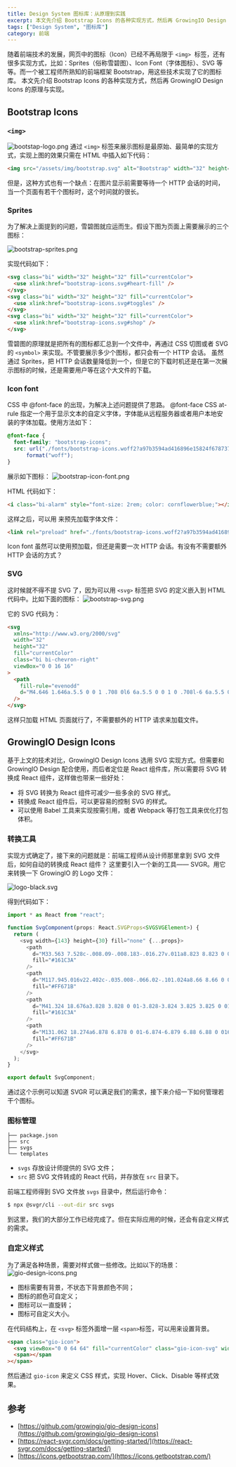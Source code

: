 ```yaml
---
title: Design System 图标库：从原理到实践
excerpt: 本文先介绍 Bootstrap Icons 的各种实现方式，然后再 GrowingIO Design Icons 的原理与实现。
tags: ["Design System", "图标库"]
category: 前端
---
```


随着前端技术的发展，网页中的图标（Icon）已经不再局限于 `<img>`  标签，还有很多实现方式，比如：Sprites（俗称雪碧图）、Icon Font（字体图标）、SVG 等等。而一个被工程师所熟知的前端框架 Bootstrap，用这些技术实现了它的图标库。
本文先介绍 Bootstrap Icons 的各种实现方式，然后再 GrowingIO Design Icons 的原理与实现。

## Bootstrap Icons

### `<img>`

![bootstap-logo.png](https://ik.imagekit.io/jnskuq5ualk/jack0pan/design-system-icons/bootstrap-logo_r6tTTtLjr.png?ik-sdk-version=javascript-1.4.3&updatedAt=1644306159334)
通过 `<img>` 标签来展示图标是最原始、最简单的实现方式，实现上图的效果只需在 HTML 中插入如下代码：

```html
<img src="/assets/img/bootstrap.svg" alt="Bootstrap" width="32" height="32" />
```

但是，这种方式也有一个缺点：在图片显示前需要等待一个 HTTP 会话的时间，当一个页面有若干个图标时，这个时间就的很长。

### Sprites

为了解决上面提到的问题，雪碧图就应运而生。假设下图为页面上需要展示的三个图标：

![bootstrap-sprites.png](https://ik.imagekit.io/jnskuq5ualk/jack0pan/design-system-icons/bootstrap-sprites_2JkQMUNAR0x.png?ik-sdk-version=javascript-1.4.3&updatedAt=1644306158996)

实现代码如下：

```html
<svg class="bi" width="32" height="32" fill="currentColor">
  <use xlink:href="bootstrap-icons.svg#heart-fill" />
</svg>
<svg class="bi" width="32" height="32" fill="currentColor">
  <use xlink:href="bootstrap-icons.svg#toggles" />
</svg>
<svg class="bi" width="32" height="32" fill="currentColor">
  <use xlink:href="bootstrap-icons.svg#shop" />
</svg>
```

雪碧图的原理就是把所有的图标都汇总到一个文件中，再通过 CSS 切图或者 SVG 的 `<symbol>` 来实现。不管要展示多少个图标，都只会有一个 HTTP 会话。
虽然通过 Sprites，把 HTTP 会话数量降低到一个，但是它的下载时机还是在第一次展示图标的时候，还是需要用户等在这个大文件的下载。

### Icon font

CSS 中 @font-face 的出现，为解决上述问题提供了思路。
@font-face CSS at-rule 指定一个用于显示文本的自定义字体，字体能从远程服务器或者用户本地安装的字体加载。使用方法如下：

```css
@font-face {
  font-family: "bootstrap-icons";
  src: url("./fonts/bootstrap-icons.woff2?a97b3594ad416896e15824f6787370e0") format("woff2"), url("./fonts/bootstrap-icons.woff?a97b3594ad416896e15824f6787370e0")
      format("woff");
}
```

展示如下图标：
![bootstrap-icon-font.png](https://ik.imagekit.io/jnskuq5ualk/jack0pan/design-system-icons/bootstrap-icon-font_25o1hoLpT.png?ik-sdk-version=javascript-1.4.3&updatedAt=1644306158467)

HTML 代码如下：

```html
<i class="bi-alarm" style="font-size: 2rem; color: cornflowerblue;"></i>
```

这样之后，可以用 <link> 来预先加载字体文件：

```html
<link rel="preload" href="./fonts/bootstrap-icons.woff2?a97b3594ad416896e15824f6787370e0" as="font" type="font/woff2" />
```

Icon font 虽然可以使用预加载，但还是需要一次 HTTP 会话。有没有不需要额外 HTTP 会话的方式？

### SVG

这时候就不得不提 SVG 了，因为可以用 `<svg>` 标签把 SVG 的定义嵌入到 HTML 代码中。比如下面的图标：
![bootstrap-svg.png](https://ik.imagekit.io/jnskuq5ualk/jack0pan/design-system-icons/bootstrap-svg_QCSpQw781.png?ik-sdk-version=javascript-1.4.3&updatedAt=1644306590857)

它的 SVG 代码为：

```html
<svg
  xmlns="http://www.w3.org/2000/svg"
  width="32"
  height="32"
  fill="currentColor"
  class="bi bi-chevron-right"
  viewBox="0 0 16 16"
>
  <path
    fill-rule="evenodd"
    d="M4.646 1.646a.5.5 0 0 1 .708 0l6 6a.5.5 0 0 1 0 .708l-6 6a.5.5 0 0 1-.708-.708L10.293 8 4.646 2.354a.5.5 0 0 1 0-.708z"
  />
</svg>
```

这样只加载 HTML 页面就行了，不需要额外的 HTTP 请求来加载文件。

## GrowingIO Design Icons

基于上文的技术对比，GrowingIO Design Icons 选用 SVG 实现方式。但需要和 GrowingIO Design 配合使用，而后者定位是 React 组件库，所以需要将 SVG 转换成 React 组件，这样做也带来一些好处：

- 将 SVG 转换为 React 组件可减少一些多余的 SVG 样式。
- 转换成 React 组件后，可以更容易的控制 SVG 的样式。
- 可以使用 Babel 工具来实现按需引用，或者 Webpack 等打包工具来优化打包体积。

### 转换工具

实现方式确定了，接下来的问题就是：前端工程师从设计师那里拿到 SVG 文件后，如何自动的转换成 React 组件？
这里要引入一个新的工具—— SVGR。用它来转换一下 GrowingIO 的 Logo 文件：

![logo-black.svg](https://ik.imagekit.io/jnskuq5ualk/jack0pan/design-system-icons/gio-logo-black_n9XVGml24.svg?ik-sdk-version=javascript-1.4.3&updatedAt=1644307036726)

得到代码如下：

```typescript
import * as React from "react";

function SvgComponent(props: React.SVGProps<SVGSVGElement>) {
  return (
    <svg width={143} height={30} fill="none" {...props}>
      <path
        d="M33.563 7.528c-.008.09-.008.183-.016.27v.011a8.823 8.823 0 01-.98 3.57c-.415.04-1.294.133-1.606.29-.406.183-.77.449-1.082.788-.32.356-.563.77-.742 1.22-.168.456-.258.949-.258 1.452v7.391c-.508.125-1.031.2-1.574.23a9.886 9.886 0 01-.344.008h-.383a9.042 9.042 0 01-1.5-.152V8.141a8.925 8.925 0 013.645-1.191h.156V8.39s1.61-.945 3.941-.91c.14.004.285.008.438.02.101.003.203.015.304.027zM77.012 1.684v3.043c-.028 0-.059.004-.09.004a9.055 9.055 0 00-3.727 1.086V2.762a8.955 8.955 0 013.707-1.074c.035-.004.075-.004.11-.004zM77.012 6.961v15.485c-.035.011-.075.015-.11.027a8.71 8.71 0 01-1.87.196 8.262 8.262 0 01-1.825-.192L73.195 8.09a8.989 8.989 0 013.817-1.129zM94.27 13.247v9.242a8.98 8.98 0 01-1.817.18 8.967 8.967 0 01-1.988-.22v-7.417c0-.055 0-.102-.012-.153a4.151 4.151 0 00-.262-1.316 3.672 3.672 0 00-.734-1.207 3.35 3.35 0 00-1.078-.797 2.991 2.991 0 00-2.586-.027c-.012.011-.04.015-.059.027a3.545 3.545 0 00-1.082.797 3.953 3.953 0 00-.734 1.207 4.258 4.258 0 00-.262 1.469v7.441a8.915 8.915 0 01-1.87.196c-.665 0-1.313-.07-1.934-.212V8.047c1.87-1.152 3.379-1.117 3.804-1.066v1.777a6.839 6.839 0 012.082-1.09 6.92 6.92 0 011.403-.285c.191-.011.386-.023.593-.023.168 0 .329.004.489.02a6.712 6.712 0 012.242.558c1.914.863 3.687 2.809 3.804 5.309zM71.832 7.368l-2.707 7.734-2.617 7.453-.047.137c-.04.008-.074.012-.113.02-.633.12-1.27.18-1.918.18-.192 0-.383-.005-.57-.02a7.926 7.926 0 01-1.297-.18l-.672-2.32-1.028-3.555-.707-2.445-.43 1.488-1.566 5.375-.406 1.39c-.309.067-.613.11-.922.141a10.124 10.124 0 01-2.945-.113l-.043-.11-2.57-7.707-2.497-7.476a8.872 8.872 0 011.95-.211c.722 0 1.418.086 2.093.246l.813 2.582 2.156 6.828 1.688-6.61.722-2.827a8.946 8.946 0 011.98-.22c.665 0 1.31.071 1.93.212l.782 3.078 1.605 6.367 2.242-6.812.844-2.559a8.978 8.978 0 012.254-.285 9.06 9.06 0 011.996.219z"
        fill="#161C3A"
      />
      <path
        d="M117.945.016v22.402c-.035.008-.066.02-.101.024a8.66 8.66 0 01-1.867.2 8.3 8.3 0 01-1.832-.196V1.122c1.835-1.157 3.328-1.157 3.8-1.106z"
        fill="#FF671B"
      />
      <path
        d="M41.324 18.676a3.828 3.828 0 01-3.828-3.824 3.825 3.825 0 017.648 0c0 2.11-1.71 3.824-3.82 3.824zm0-11.687a7.866 7.866 0 100 15.73c4.34 0 7.86-3.523 7.86-7.867a7.861 7.861 0 00-7.86-7.863zM23.7 11.551c0 5.106-3.512 9.426-8.34 10.86a12.23 12.23 0 01-3.512.508C5.305 22.919 0 17.829 0 11.55c0-.144.004-.293.012-.437C.246 5.04 5.457.188 11.848.188c2.75 0 5.277.895 7.28 2.402l.032-.03c.414.304.809.636 1.18.995a8.976 8.976 0 01-4.445 1.988l.015-.011a7.618 7.618 0 00-4.062-1.153c-3.977 0-7.23 2.973-7.47 6.735a8.166 8.166 0 00-.01.437c0 3.969 3.347 7.184 7.48 7.184.351 0 .695-.027 1.03-.066 2.43-.325 4.49-1.766 5.587-3.762h-6.043a8.917 8.917 0 011.234-3.793h10.031c.004.144.012.293.012.437zM102.98 19.172a3.66 3.66 0 01-3.664-3.66 3.66 3.66 0 013.664-3.656 3.656 3.656 0 013.657 3.656 3.657 3.657 0 01-3.657 3.66zm4.141-11.082v.77a7.686 7.686 0 10.012 13.203v.879c.008.023.008.055.008.082 0 .039 0 .078-.008.113a3.272 3.272 0 01-2.406 3.043 3.25 3.25 0 01-3.036-.695c-.003.004-.003.004-.003 0a9.122 9.122 0 00-.461-.012c-.164 0-.321.004-.481.016-.035 0-.074 0-.113.004a8.748 8.748 0 00-2.727.617 6.882 6.882 0 006.141 3.758 6.867 6.867 0 003.996-1.274 6.903 6.903 0 002.871-4.949c.016-.164.024-.324.024-.492V6.958a8.997 8.997 0 00-3.817 1.132z"
        fill="#161C3A"
      />
      <path
        d="M131.062 18.274a6.878 6.878 0 01-6.874-6.879 6.88 6.88 0 016.874-6.879 6.883 6.883 0 016.883 6.879 6.88 6.88 0 01-6.883 6.879zm0-18.125c-6.207 0-11.246 5.031-11.246 11.246 0 6.211 5.039 11.25 11.246 11.25 6.215 0 11.254-5.039 11.254-11.25 0-6.215-5.039-11.246-11.254-11.246z"
        fill="#FF671B"
      />
    </svg>
  );
}

export default SvgComponent;
```

通过这个示例可以知道 SVGR 可以满足我们的需求，接下来介绍一下如何管理若干个图标。

### 图标管理

```
├── package.json
├── src
├── svgs
└── templates
```

- `svgs` 存放设计师提供的 SVG 文件；
- `src` 把 SVG 文件转成的 React 代码，并存放在 `src` 目录下。

前端工程师得到 SVG 文件放 `svgs` 目录中，然后运行命令：

```bash
$ npx @svgr/cli --out-dir src svgs
```

到这里，我们的大部分工作已经完成了。但在实际应用的时候，还会有自定义样式的需求。

### 自定义样式

为了满足各种场景，需要对样式做一些修改。比如以下的场景：
![gio-design-icons.png](https://ik.imagekit.io/jnskuq5ualk/jack0pan/design-system-icons/gio-design-icons_Ft6jXXLwi.png?ik-sdk-version=javascript-1.4.3&updatedAt=1644306158562)

- 图标需要有背景，不状态下背景颜色不同；
- 图标的颜色可自定义；
- 图标可以一直旋转；
- 图标可自定义大小。

在代码结构上，在 `<svg>` 标签外面增一层 `<span>`标签，可以用来设置背景。

```html
<span class="gio-icon">
  <svg viewBox="0 0 64 64" fill="currentColor" class="gio-icon-svg" width="1rem" height="1rem">...</svg>
  <span></span
></span>
```

然后通过 `gio-icon` 来定义 CSS 样式，实现 Hover、Click、Disable 等样式效果。

## 参考

- [https://github.com/growingio/gio-design-icons](https://github.com/growingio/gio-design-icons)
- [https://react-svgr.com/docs/getting-started/](https://react-svgr.com/docs/getting-started/)
- [https://icons.getbootstrap.com/](https://icons.getbootstrap.com/)
